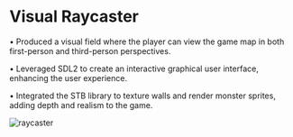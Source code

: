 # Visual Raycaster

• Produced a visual field where the player can view the game map in both first-person and third-person perspectives. 

• Leveraged SDL2 to create an interactive graphical user interface, enhancing the user experience. 

• Integrated the STB library to texture walls and render monster sprites, adding depth and realism to the game. 

![raycaster](https://github.com/user-attachments/assets/7b9b9c7b-6bdc-49c7-b246-9a599164dbc6)
